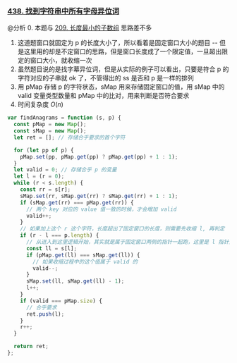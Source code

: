 <!--
 * @Author: your name
 * @Date: 2021-09-05 17:43:58
 * @LastEditTime: 2021-09-11 11:01:20
 * @LastEditors: your name
 * @Description: In User Settings Edit
 * @FilePath: /LeetCode-FE-Javascript/Code/专题篇/2.滑动窗口/1.固定窗口大小/README.md
-->

### [438. 找到字符串中所有字母异位词](https://leetcode-cn.com/problems/find-all-anagrams-in-a-string/solution/hua-dong-chuang-kou-by-jzsq_lyx-n5qp/)
@分析
0. 本题与 [209. 长度最小的子数组](https://leetcode-cn.com/problems/minimum-size-subarray-sum/submissions/) 思路差不多
1. 这道题窗口就固定为 p 的长度大小了，所以看着是固定窗口大小的题目 -- 但是这里用的却是不定窗口的思路，但是窗口长度成了一个限定值，一旦超出限定的窗口大小，就收缩一次
2. 虽然题目说的是找字幕异位词，但是从实际的例子可以看出，只要是符合 p 的字符对应的子串就 ok 了，不管得出的 ss 是否和 p 是一样的排列
3. 用 pMap 存储 p 的字符状态，sMap 用来存储固定窗口的值，用 sMap 中的 valid 变量类型数量和 pMap 中的比对，用来判断是否符合要求
4. 时间复杂度 ${O(n)}$

```javascript
var findAnagrams = function (s, p) {
  const pMap = new Map();
  const sMap = new Map();
  let ret = []; // 存储合乎要求的首个字符

  for (let pp of p) {
    pMap.set(pp, pMap.get(pp) ? pMap.get(pp) + 1 : 1);
  }
  let valid = 0; // 存储合乎 p 的变量
  let l = (r = 0);
  while (r < s.length) {
    const rr = s[r];
    sMap.set(rr, sMap.get(rr) ? sMap.get(rr) + 1 : 1);
    if (sMap.get(rr) === pMap.get(rr)) {
      // 两个 key 对应的 value 值一致的时候，才会增加 valid
      valid++;
    }
    // 如果加上这个 r 这个字符，长度超出了固定窗口的长度，则需要先收缩 l, 再判定 
    if (r - l === p.length) {
      // 从进入到这里逻辑开始，其实就是属于固定窗口两侧的指针一起跑，这里是 l 指针开始跑，之前因为还没初始化完窗口
      const ll = s[l];
      if (pMap.get(ll) === sMap.get(ll)) {
        // 如果收缩过程中的这个值属于 valid 的
        valid--;
      }
      sMap.set(ll, sMap.get(ll) - 1);
      l++;
    }
    if (valid === pMap.size) {
      // 合乎要求
      ret.push(l);
    }
    r++;
  }

  return ret;
};

```